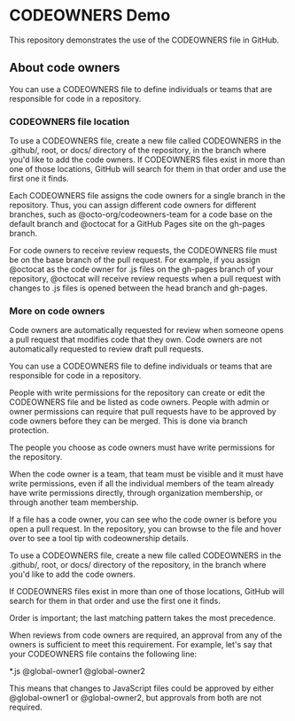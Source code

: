 # CODEOWNERS Demo

This repository demonstrates the use of the CODEOWNERS file in GitHub.

## About code owners

You can use a CODEOWNERS file to define individuals or teams that are responsible for code in a repository.

### CODEOWNERS file location

To use a CODEOWNERS file, create a new file called CODEOWNERS in the .github/, root, or docs/ directory of the repository, in the branch where you'd like to add the code owners. If CODEOWNERS files exist in more than one of those locations, GitHub will search for them in that order and use the first one it finds.

Each CODEOWNERS file assigns the code owners for a single branch in the repository. Thus, you can assign different code owners for different branches, such as @octo-org/codeowners-team for a code base on the default branch and @octocat for a GitHub Pages site on the gh-pages branch.

For code owners to receive review requests, the CODEOWNERS file must be on the base branch of the pull request. For example, if you assign @octocat as the code owner for .js files on the gh-pages branch of your repository, @octocat will receive review requests when a pull request with changes to .js files is opened between the head branch and gh-pages.

### More on code owners

Code owners are automatically requested for review when someone opens a pull request that modifies code that they own. Code owners are not automatically requested to review draft pull requests.

You can use a CODEOWNERS file to define individuals or teams that are responsible for code in a repository.

People with write permissions for the repository can create or edit the CODEOWNERS file and be listed as code owners. People with admin or owner permissions can require that pull requests have to be approved by code owners before they can be merged. This is done via branch protection.

The people you choose as code owners must have write permissions for the repository.

When the code owner is a team, that team must be visible and it must have write permissions, even if all the individual members of the team already have write permissions directly, through organization membership, or through another team membership.

If a file has a code owner, you can see who the code owner is before you open a pull request. In the repository, you can browse to the file and hover over to see a tool tip with codeownership details.

To use a CODEOWNERS file, create a new file called CODEOWNERS in the .github/, root, or docs/ directory of the repository, in the branch where you'd like to add the code owners.

If CODEOWNERS files exist in more than one of those locations, GitHub will search for them in that order and use the first one it finds.

Order is important; the last matching pattern takes the most precedence.

When reviews from code owners are required, an approval from any of the owners is sufficient to meet this requirement. For example, let's say that your CODEOWNERS file contains the following line:

*.js @global-owner1 @global-owner2

This means that changes to JavaScript files could be approved by either @global-owner1 or @global-owner2, but approvals from both are not required.
